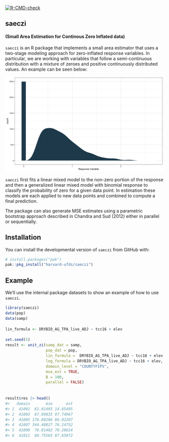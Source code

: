 
<!-- README.md is generated from README.Rmd. Please edit that file -->

<!-- badges: start -->
[![R-CMD-check](https://github.com/harvard-ufds/saeczi/actions/workflows/R-CMD-check.yaml/badge.svg)](https://github.com/harvard-ufds/saeczi/actions/workflows/R-CMD-check.yaml)
<!-- badges: end -->

## saeczi

#### (Small Area Estimation for Continous Zero Inflated data)

`saeczi` is an R package that implements a small area estimator that
uses a two-stage modeling approach for zero-inflated response variables.
In particular, we are working with variables that follow a
semi-continuous distribution with a mixture of zeroes and positive
continuously distributed values. An example can be seen below:

![](README-zi-plot-1.png)<!-- -->

`saeczi` first fits a linear mixed model to the non-zero portion of the
response and then a generalized linear mixed model with binomial
response to classify the probability of zero for a given data point. In
estimation these models are each applied to new data points and combined
to compute a final prediction.

The package can also generate MSE estimates using a parametric bootstrap
approach described in Chandra and Sud (2012) either in parallel or
sequentially.

## Installation

You can install the developmental version of `saeczi` from GitHub with:

``` r
# install.packages("pak")
pak::pkg_install("harvard-ufds/saeczi")
```

## Example

We’ll use the internal package datasets to show an example of how to use
`saeczi`.

``` r
library(saeczi)
data(pop)
data(samp)

lin_formula <- DRYBIO_AG_TPA_live_ADJ ~ tcc16 + elev

set.seed(5)
result <- unit_zi(samp_dat = samp,
                  pop_dat = pop, 
                  lin_formula =  DRYBIO_AG_TPA_live_ADJ ~ tcc16 + elev,
                  log_formula = DRYBIO_AG_TPA_live_ADJ ~ tcc16 + elev,
                  domain_level = "COUNTYFIPS",
                  mse_est = TRUE,
                  B = 100,
                  parallel = FALSE)


result$res |> head()
#>   domain       mse      est
#> 1  41001  61.01495 14.85495
#> 2  41003  87.99835 97.74967
#> 3  41005 176.88206 86.02207
#> 4  41007 344.48027 76.24752
#> 5  41009  76.81402 70.28624
#> 6  41011  80.75565 87.65072
```
